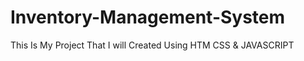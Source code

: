 # Inventory-Management-System
This Is My Project That I will Created Using HTM CSS &amp; JAVASCRIPT
